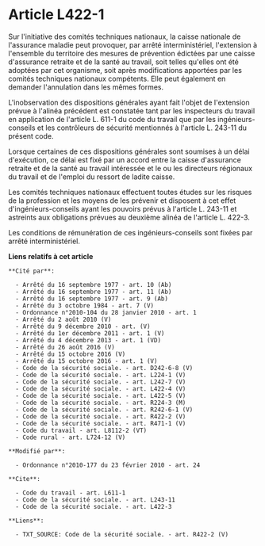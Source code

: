 # Article L422-1

Sur l'initiative des comités techniques nationaux, la caisse nationale de l'assurance maladie peut provoquer, par arrêté
interministériel, l'extension à l'ensemble du territoire des mesures de prévention édictées par une caisse d'assurance
retraite et de la santé au travail, soit telles qu'elles ont été adoptées par cet organisme, soit après modifications
apportées par les comités techniques nationaux compétents. Elle peut également en demander l'annulation dans les mêmes
formes.

L'inobservation des dispositions générales ayant fait l'objet de l'extension prévue à l'alinéa précédent est constatée tant
par les inspecteurs du travail en application de l'article L. 611-1 du code du travail que par les ingénieurs-conseils et les
contrôleurs de sécurité mentionnés à l'article L. 243-11 du présent code. 

Lorsque certaines de ces dispositions générales sont soumises à un délai d'exécution, ce délai est fixé par un accord entre
la caisse d'assurance retraite et de la santé au travail intéressée et le ou les directeurs régionaux du travail et de
l'emploi du ressort de ladite caisse. 

Les comités techniques nationaux effectuent toutes études sur les risques de la profession et les moyens de les prévenir et
disposent à cet effet d'ingénieurs-conseils ayant les pouvoirs prévus à l'article L. 243-11 et astreints aux obligations
prévues au deuxième alinéa de l'article L. 422-3. 

Les conditions de rémunération de ces ingénieurs-conseils sont fixées par arrêté interministériel.

**Liens relatifs à cet article**

	**Cité par**:

	  - Arrêté du 16 septembre 1977 - art. 10 (Ab)
	  - Arrêté du 16 septembre 1977 - art. 11 (Ab)
	  - Arrêté du 16 septembre 1977 - art. 9 (Ab)
	  - Arrêté du 3 octobre 1984 - art. 7 (V)
	  - Ordonnance n°2010-104 du 28 janvier 2010 - art. 1
	  - Arrêté du 2 août 2010 (V)
	  - Arrêté du 9 décembre 2010 - art. (V)
	  - Arrêté du 1er décembre 2011 - art. 1 (V)
	  - Arrêté du 4 décembre 2013 - art. 1 (VD)
	  - Arrêté du 26 août 2016 (V)
	  - Arrêté du 15 octobre 2016 (V)
	  - Arrêté du 15 octobre 2016 - art. 1 (V)
	  - Code de la sécurité sociale. - art. D242-6-8 (V)
	  - Code de la sécurité sociale. - art. L224-1 (V)
	  - Code de la sécurité sociale. - art. L242-7 (V)
	  - Code de la sécurité sociale. - art. L422-4 (V)
	  - Code de la sécurité sociale. - art. L422-5 (V)
	  - Code de la sécurité sociale. - art. R224-3 (M)
	  - Code de la sécurité sociale. - art. R242-6-1 (V)
	  - Code de la sécurité sociale. - art. R422-2 (V)
	  - Code de la sécurité sociale. - art. R471-1 (V)
	  - Code du travail - art. L8112-2 (VT)
	  - Code rural - art. L724-12 (V)

	**Modifié par**:

	  - Ordonnance n°2010-177 du 23 février 2010 - art. 24

	**Cite**:

	  - Code du travail - art. L611-1
	  - Code de la sécurité sociale. - art. L243-11
	  - Code de la sécurité sociale. - art. L422-3

	**Liens**:

	  - TXT_SOURCE: Code de la sécurité sociale. - art. R422-2 (V)
